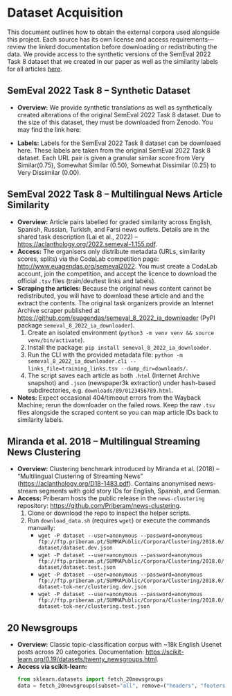 # Dataset Acquisition

This document outlines how to obtain the external corpora used alongside this project. Each source has its own license and access requirements—review the linked documentation before downloading or redistributing the data. We provide access to the synthetic versions of the SemEval 2022 Task 8 dataset that we created in our paper as well as the similarity labels for all articles [here](https://github.com/hanshanley/multilingual-matryoshka-news/blob/main/data/labels_semeval_2022_task_eight.json). 

## SemEval 2022 Task 8 – Synthetic Dataset
- **Overview:** We provide synthetic translations as well as synthetically created alterations of the original SemEval 2022 Task 8 dataset. Due to the size of this dataset, they must be downloaded from Zenodo. You may find the link here:

- **Labels:** Labels for the SemEval 2022 Task 8 dataset can be downloaed here. These labels are taken from the original SemEval 2022 Task 8 dataset. Each URL pair is given a granular similar score from Very Similar(0.75), Somewhat Similar (0.50), Somewhat Dissimilar (0.25) to Very Dissimilar (0.00). 

## SemEval 2022 Task 8 – Multilingual News Article Similarity
- **Overview:** Article pairs labelled for graded similarity across English, Spanish, Russian, Turkish, and Farsi news outlets. Details are in the shared task description (Lai et al., 2022) – https://aclanthology.org/2022.semeval-1.155.pdf.
- **Access:** The organisers only distribute metadata (URLs, similarity scores, splits) via the CodaLab competition page: http://www.euagendas.org/semeval2022. You must create a CodaLab account, join the competition, and accept the licence to download the official `.tsv` files (train/dev/test links and labels).
- **Scraping the articles:** Because the original news content cannot be redistributed, you will have to download these article and and the extract the contents. The original task organizers provide an Internet Archive scraper published at https://github.com/euagendas/semeval_8_2022_ia_downloader (PyPI package `semeval_8_2022_ia_downloader`).
  1. Create an isolated environment (`python3 -m venv venv && source venv/bin/activate`).
  2. Install the package: `pip install semeval_8_2022_ia_downloader`.
  3. Run the CLI with the provided metadata file: `python -m semeval_8_2022_ia_downloader.cli --links_file=training_links.tsv --dump_dir=downloads/`.
  4. The script saves each article as both `.html` (Internet Archive snapshot) and `.json` (newspaper3k extraction) under hash-based subdirectories, e.g. `downloads/89/0123456789.html`.
- **Notes:** Expect occasional 404/timeout errors from the Wayback Machine; rerun the downloader on the failed rows. Keep the raw `.tsv` files alongside the scraped content so you can map article IDs back to similarity labels.

## Miranda et al. 2018 – Multilingual Streaming News Clustering
- **Overview:** Clustering benchmark introduced by Miranda et al. (2018) – “Multilingual Clustering of Streaming News” (https://aclanthology.org/D18-1483.pdf). Contains anonymised news-stream segments with gold story IDs for English, Spanish, and German.
- **Access:** Priberam hosts the public release in the `news-clustering` repository: https://github.com/Priberam/news-clustering.
  1. Clone or download the repo to inspect the helper scripts.
  2. Run `download_data.sh` (requires `wget`) or execute the commands manually:
     - `wget -P dataset --user=anonymous --password=anonymous ftp://ftp.priberam.pt/SUMMAPublic/Corpora/Clustering/2018.0/dataset/dataset.dev.json`
     - `wget -P dataset --user=anonymous --password=anonymous ftp://ftp.priberam.pt/SUMMAPublic/Corpora/Clustering/2018.0/dataset/dataset.test.json`
     - `wget -P dataset --user=anonymous --password=anonymous ftp://ftp.priberam.pt/SUMMAPublic/Corpora/Clustering/2018.0/dataset-tok-ner/clustering.dev.json`
     - `wget -P dataset --user=anonymous --password=anonymous ftp://ftp.priberam.pt/SUMMAPublic/Corpora/Clustering/2018.0/dataset-tok-ner/clustering.test.json`

## 20 Newsgroups
- **Overview:** Classic topic-classification corpus with ~18k English Usenet posts across 20 categories. Documentation: https://scikit-learn.org/0.19/datasets/twenty_newsgroups.html.
- **Access via scikit-learn:**
  ```python
  from sklearn.datasets import fetch_20newsgroups
  data = fetch_20newsgroups(subset="all", remove=("headers", "footers", "quotes"), download_if_missing=True)
  ```


